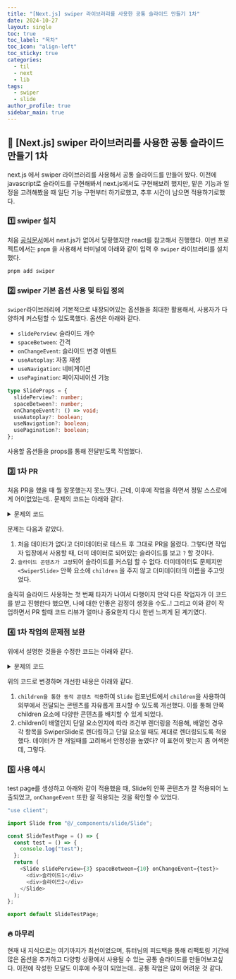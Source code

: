 ```yaml
---
title: "[Next.js] swiper 라이브러리를 사용한 공통 슬라이드 만들기 1차"
date: 2024-10-27
layout: single
toc: true
toc_label: "목차"
toc_icon: "align-left"
toc_sticky: true
categories:
  - til
  - next
  - lib
tags:
  - swiper
  - slide
author_profile: true
sidebar_main: true
---
```


## :ledger: [Next.js] swiper 라이브러리를 사용한 공통 슬라이드 만들기 1차

next.js 에서 swiper 라이브러리를 사용해서 공통 슬라이드를 만들어 봤다. 이전에 javascript로 슬라이드를 구현해봐서 next.js에서도 구현해보려 했지만, 맡은 기능과 일정을 고려해봤을 때 일단 기능 구현부터 하기로했고, 추후 시간이 남으면 적용하기로했다.

### :one: swiper 설치

처음 [공식문서](https://swiperjs.com/react)에서 next.js가 없어서 당황했지만 react를 참고해서 진행했다. 이번 프로젝트에서는 `pnpm` 을 사용해서 터미널에 아래와 같이 입력 후 `swiper` 라이브러리를 설치했다.

```bash
pnpm add swiper
```

### :two: swiper 기본 옵션 사용 및 타입 정의

`swiper`라이브러리에 기본적으로 내장되어있는 옵션들을 최대한 활용해서, 사용자가 다양하게 커스텀할 수 있도록했다. 옵션은 아래와 같다.

- `slidePerview`: 슬라이드 개수
- `spaceBetween`: 간격
- `onChangeEvent`: 슬라이드 변경 이벤트
- `useAutoplay`: 자동 재생
- `useNavigation`: 네비게이션
- `usePagination`: 페이지네이션 기능

```ts
type SlideProps = {
  slidePerview?: number;
  spaceBetween?: number;
  onChangeEvent?: () => void;
  useAutoplay?: boolean;
  useNavigation?: boolean;
  usePagination?: boolean;
};
```

사용할 옵션들을 props를 통해 전달받도록 작업했다.

### :three: 1차 PR

처음 PR을 했을 때 뭘 잘못했는지 못느꼇다. 근데, 이후에 작업을 하면서 정말 스스로에게 어이없었는데.. 문제의 코드는 아래와 같다.

<details>
<summary>문제의 코드</summary>
<div markdown="1">

```ts
"use client";

import { useEffect } from "react";
import { Swiper, SwiperSlide } from "swiper/react";
import { Autoplay, Navigation, Pagination } from "swiper/modules";

import "swiper/css";
import "swiper/css/navigation";
import "swiper/css/pagination";

type SlideProps = {
  slidePerview?: number;
  spaceBetween?: number;
  onChangeEvent?: () => void;
  useAutoplay?: boolean;
  useNavigation?: boolean;
  usePagination?: boolean;
};

// props는 해당 컴포넌트에서 직접 값을 정의함
const Slide = ({
  slidePerview,
  spaceBetween,
  onChangeEvent,
  useAutoplay = true,
  useNavigation = true,
  usePagination = true,
}: SlideProps) => {
  useEffect(() => {
    // 페이지에서 SSR로 랜더링 시 커스텀 훅으로 생성해서 전달 받아야함
    if (onChangeEvent) onChangeEvent();
  }, [onChangeEvent]);

  const dummyData = [
    { id: 1, name: "slide 1" },
    { id: 2, name: "slide 2" },
    { id: 3, name: "slide 3" },
    { id: 4, name: "slide 4" },
  ];

  // 활성화할 모듈을 조건부로 설정
  const modules = [
    ...(useAutoplay ? [Autoplay] : []),
    ...(useNavigation ? [Navigation] : []),
    ...(usePagination ? [Pagination] : []),
  ];

  return (
    <Swiper
      spaceBetween={spaceBetween}
      slidesPerView={slidePerview}
      onSlideChange={onChangeEvent}
      loop={false}
      autoplay={useAutoplay}
      modules={modules}
      navigation
      pagination={{ clickable: true }}
      className="h-[300px] w-full"
    >
      {dummyData.map((data) => (
        <SwiperSlide
          key={data.id}
          className="flex items-center justify-center bg-gray-200"
        >
          {data.name}
        </SwiperSlide>
      ))}
    </Swiper>
  );
};

export default Slide;
```

</div>
</details>

문제는 다음과 같았다.

1. 처음 데이터가 없다고 더미데이터로 테스트 후 그대로 PR을 올렸다. 그렇다면 작업자 입장에서 사용할 때, 더미 데이터로 되어있는 슬라이드를 보고 `?` 할 것이다.
2. `슬라이드 콘텐츠가 고정`되어 슬라이드를 커스텀 할 수 없다. 더미데이터도 문제지만 `<SwiperSlide>` 안쪽 요소에 `children` 을 주지 않고 더미데이터의 이름을 주고잇었다.

솔직히 슬라이드 사용하는 첫 번째 타자가 나여서 다행이지 만약 다른 작업자가 이 코드를 받고 진행한다 했으면, 나에 대한 안좋은 감정이 생겻을 수도..! 그리고 이와 같이 작업하면서 PR 할때 코드 리뷰가 얼마나 중요한지 다시 한번 느끼게 된 계기였다.

### :four: 1차 작업의 문제점 보완

위에서 설명한 것들을 수정한 코드는 아래와 같다.

<details>
<summary>문제의 코드</summary>
<div markdown="1">

```ts
"use client";

import { ReactNode, useEffect } from "react";
import { Swiper, SwiperSlide } from "swiper/react";
import { Autoplay, Navigation, Pagination } from "swiper/modules";

import "swiper/css";
import "swiper/css/navigation";
import "swiper/css/pagination";

type SlideProps = {
  slidePerview?: number;
  spaceBetween?: number;
  onChangeEvent?: () => void;
  useAutoplay?: boolean;
  useNavigation?: boolean;
  usePagination?: boolean;
  children: ReactNode;
};

// props는 해당 컴포넌트에서 직접 값을 정의함
const Slide = ({
  slidePerview,
  spaceBetween,
  onChangeEvent,
  useAutoplay = true,
  useNavigation = true,
  usePagination = true,
  children, // children 사용하여, 안쪽 컨텐츠가 자유롭게 적용할 수 있게 함
}: SlideProps) => {
  useEffect(() => {
    // 페이지에서 SSR로 랜더링 시 커스텀 훅으로 생성해서 전달 받아야함
    if (onChangeEvent) onChangeEvent();
  }, [onChangeEvent]);

  // 활성화할 모듈을 조건부로 설정
  const modules = [
    ...(useAutoplay ? [Autoplay] : []),
    ...(useNavigation ? [Navigation] : []),
    ...(usePagination ? [Pagination] : []),
  ];

  return (
    <Swiper
      spaceBetween={spaceBetween}
      slidesPerView={slidePerview}
      onSlideChange={onChangeEvent}
      loop={false}
      autoplay={useAutoplay}
      modules={modules}
      navigation
      pagination={{ clickable: true }}
      className="w-full"
    >
      {Array.isArray(children) ? (
        children.map((child, index) => {
          return <SwiperSlide key={index}>{child}</SwiperSlide>;
        })
      ) : (
        <SwiperSlide>{children}</SwiperSlide>
      )}
    </Swiper>
  );
};

export default Slide;
```

</div>
</details>

위의 코드로 변경하며 개선한 내용은 아래와 같다.

1. `children을 통한 동적 콘텐츠 적용`하여 `Slide` 컴포넌트에서 `children`을 사용하여 외부에서 전달되는 콘텐츠를 자유롭게 표시할 수 있도록 개선했다. 이를 통해 안쪽 children 요소에 다양한 콘텐츠를 배치할 수 있게 되었다.
2. children이 배열인지 단일 요소인지에 따라 조건부 렌더링을 적용해, 배열인 경우 각 항목을 SwiperSlide로 렌더링하고 단일 요소일 때도 제대로 렌더링되도록 적용했다. 데이터가 한 개일때를 고려해서 안정성을 높였다? 이 표현이 맞는지 좀 어색한데, 그렇다.

### :five: 사용 예시

test page를 생성하고 아래와 같이 적용했을 때, Slide의 안쪽 콘텐츠가 잘 적용되어 노출되었고, `onChangeEvent` 또한 잘 적용되는 것을 확인할 수 있었다.

```ts
"use client";

import Slide from "@/_components/slide/Slide";

const SlideTestPage = () => {
  const test = () => {
    console.log("test");
  };
  return (
    <Slide slidePerview={3} spaceBetween={10} onChangeEvent={test}>
      <div>슬라이드1</div>
      <div>슬라이드2</div>
    </Slide>
  );
};

export default SlideTestPage;
```

### :fire: 마무리

현재 내 지식으로는 여기까지가 최선이었으며, 튜터님의 피드백을 통해 리팩토링 기간에 많은 옵션을 추가하고 다양항 상황에서 사용될 수 있는 공통 슬라이드를 만들어보고싶다. 이전에 작성한 모달도 이후에 수정이 되었는데.. 공통 작업은 많이 어려운 것 같다.
